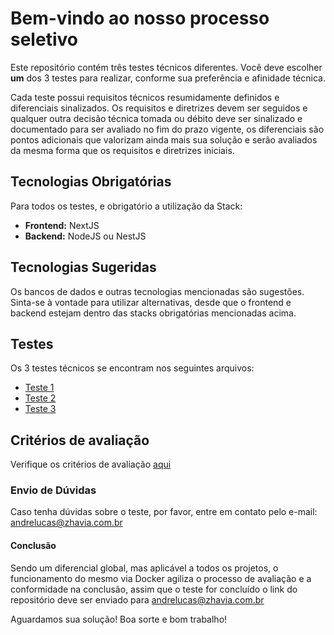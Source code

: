 # Bem-vindo ao nosso processo seletivo

Este repositório contém três testes técnicos diferentes. Você deve escolher **um** dos 3 testes para realizar, conforme sua preferência e afinidade técnica.

Cada teste possui requisitos técnicos resumidamente definidos e diferenciais sinalizados. Os requisitos e diretrizes devem ser seguidos e qualquer outra decisão técnica tomada ou débito deve ser sinalizado e documentado para ser avaliado no fim do prazo vigente, os diferenciais são pontos adicionais que valorizam ainda mais sua solução e serão avaliados da mesma forma que os requisitos e diretrizes iniciais.

## Tecnologias Obrigatórias

Para todos os testes, e obrigatório a utilização da Stack:

- **Frontend:** NextJS
- **Backend:** NodeJS ou NestJS

## Tecnologias Sugeridas

Os bancos de dados e outras tecnologias mencionadas são sugestões. Sinta-se à vontade para utilizar alternativas, desde que o frontend e backend estejam dentro das stacks obrigatórias mencionadas acima.

## Testes

Os 3 testes técnicos se encontram nos seguintes arquivos:

- [Teste 1](testes/teste-1.md)
- [Teste 2](testes/teste-1.md)
- [Teste 3](testes/teste-1.md)

## Critérios de avaliação

Verifique os critérios de avaliação [aqui](criterios-de-avaliacao.md)

### Envio de Dúvidas

Caso tenha dúvidas sobre o teste, por favor, entre em contato pelo e-mail: [andrelucas@zhavia.com.br](mailto:andrelucas@zhavia.com.br)

#### Conclusão

Sendo um diferencial global, mas aplicável a todos os projetos, o funcionamento do mesmo via Docker agiliza o processo de avaliação e a conformidade na conclusão, assim que o teste for concluído o link do repositório deve ser enviado para [andrelucas@zhavia.com.br](mailto:andrelucas@zhavia.com.br)

Aguardamos sua solução! Boa sorte e bom trabalho!
